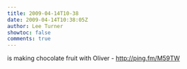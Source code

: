 ```yaml
---
title: 2009-04-14T10-38
date: 2009-04-14T10:38:05Z
author: Lee Turner
showtoc: false
comments: true
---
```


is making chocolate fruit with Oliver - http://ping.fm/M59TW

